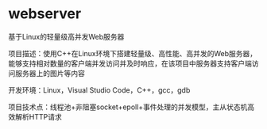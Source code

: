 # webserver
基于Linux的轻量级高并发Web服务器

项目描述：使用C++在Linux环境下搭建轻量级、高性能、高并发的Web服务器，能够支持相对数量的客户端并发访问并及时响应，在该项目中服务器支持客户端访问服务器上的图片等内容

开发环境：Linux，Visual Studio Code，C++，gcc，gdb

项目技术点：线程池+非阻塞socket+epoll+事件处理的并发模型，主从状态机高效解析HTTP请求
